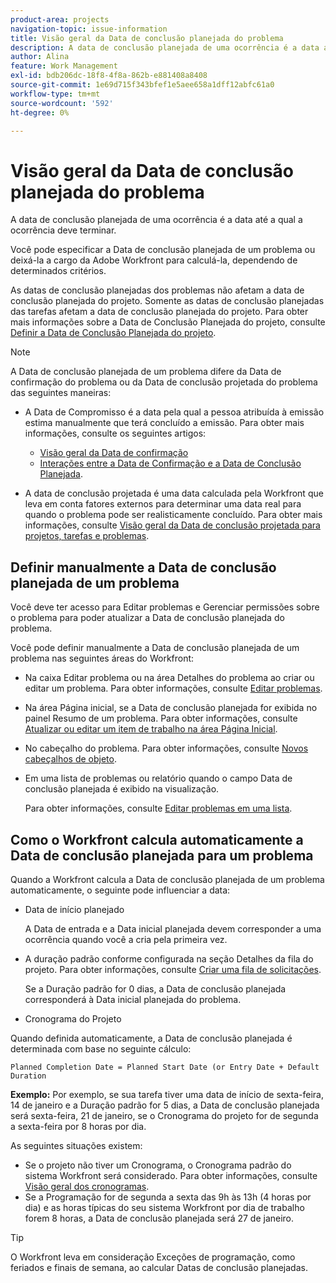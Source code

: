 ```yaml
---
product-area: projects
navigation-topic: issue-information
title: Visão geral da Data de conclusão planejada do problema
description: A data de conclusão planejada de uma ocorrência é a data até a qual a ocorrência deve terminar.
author: Alina
feature: Work Management
exl-id: bdb206dc-18f8-4f8a-862b-e881408a8408
source-git-commit: 1e69d715f343bfef1e5aee658a1dff12abfc61a0
workflow-type: tm+mt
source-wordcount: '592'
ht-degree: 0%

---
```


# Visão geral da Data de conclusão planejada do problema

A data de conclusão planejada de uma ocorrência é a data até a qual a ocorrência deve terminar.

Você pode especificar a Data de conclusão planejada de um problema ou deixá-la a cargo da Adobe Workfront para calculá-la, dependendo de determinados critérios.

As datas de conclusão planejadas dos problemas não afetam a data de conclusão planejada do projeto. Somente as datas de conclusão planejadas das tarefas afetam a data de conclusão planejada do projeto. Para obter mais informações sobre a Data de Conclusão Planejada do projeto, consulte [Definir a Data de Conclusão Planejada do projeto](../../../manage-work/projects/planning-a-project/project-planned-completion-date.md).

>[!NOTE]
>
>A Data de conclusão planejada de um problema difere da Data de confirmação do problema ou da Data de conclusão projetada do problema das seguintes maneiras:
>
>* A Data de Compromisso é a data pela qual a pessoa atribuída à emissão estima manualmente que terá concluído a emissão. Para obter mais informações, consulte os seguintes artigos:
>
>   * [Visão geral da Data de confirmação](../../../manage-work/projects/updating-work-in-a-project/overview-of-commit-dates.md)
>   * [Interações entre a Data de Confirmação e a Data de Conclusão Planejada](../../../manage-work/projects/updating-work-in-a-project/interactions-between-commit-and-planned-completion-dates.md).
>
>* A data de conclusão projetada é uma data calculada pela Workfront que leva em conta fatores externos para determinar uma data real para quando o problema pode ser realisticamente concluído. Para obter mais informações, consulte [Visão geral da Data de conclusão projetada para projetos, tarefas e problemas](../../../manage-work/projects/planning-a-project/project-projected-completion-date.md).
>

## Definir manualmente a Data de conclusão planejada de um problema

Você deve ter acesso para Editar problemas e Gerenciar permissões sobre o problema para poder atualizar a Data de conclusão planejada do problema.

Você pode definir manualmente a Data de conclusão planejada de um problema nas seguintes áreas do Workfront:

* Na caixa Editar problema ou na área Detalhes do problema ao criar ou editar um problema. Para obter informações, consulte [Editar problemas](../../../manage-work/issues/manage-issues/edit-issues.md).
* Na área Página inicial, se a Data de conclusão planejada for exibida no painel Resumo de um problema. Para obter informações, consulte [Atualizar ou editar um item de trabalho na área Página Inicial](../../../workfront-basics/using-home/using-the-home-area/update-and-edit-work-item-home.md).
* No cabeçalho do problema. Para obter informações, consulte [Novos cabeçalhos de objeto](../../../workfront-basics/the-new-workfront-experience/new-object-headers.md).
* Em uma lista de problemas ou relatório quando o campo Data de conclusão planejada é exibido na visualização.

  Para obter informações, consulte [Editar problemas em uma lista](../../../manage-work/issues/manage-issues/edit-issues-in-a-list.md).

## Como o Workfront calcula automaticamente a Data de conclusão planejada para um problema

Quando a Workfront calcula a Data de conclusão planejada de um problema automaticamente, o seguinte pode influenciar a data:

* Data de início planejado

  A Data de entrada e a Data inicial planejada devem corresponder a uma ocorrência quando você a cria pela primeira vez.

* A duração padrão conforme configurada na seção Detalhes da fila do projeto. Para obter informações, consulte [Criar uma fila de solicitações](../../../manage-work/requests/create-and-manage-request-queues/create-request-queue.md).

  Se a Duração padrão for 0 dias, a Data de conclusão planejada corresponderá à Data inicial planejada do problema.

* Cronograma do Projeto

Quando definida automaticamente, a Data de conclusão planejada é determinada com base no seguinte cálculo:

```
Planned Completion Date = Planned Start Date (or Entry Date + Default Duration
```

**Exemplo:** Por exemplo, se sua tarefa tiver uma data de início de sexta-feira, 14 de janeiro e a Duração padrão for 5 dias, a Data de conclusão planejada será sexta-feira, 21 de janeiro, se o Cronograma do projeto for de segunda a sexta-feira por 8 horas por dia.

As seguintes situações existem:

* Se o projeto não tiver um Cronograma, o Cronograma padrão do sistema Workfront será considerado. Para obter informações, consulte [Visão geral dos cronogramas](../../../administration-and-setup/set-up-workfront/configure-timesheets-schedules/schedules-overview.md).
* Se a Programação for de segunda a sexta das 9h às 13h (4 horas por dia) e as horas típicas do seu sistema Workfront por dia de trabalho forem 8 horas, a Data de conclusão planejada será 27 de janeiro.

>[!TIP]
>
>O Workfront leva em consideração Exceções de programação, como feriados e finais de semana, ao calcular Datas de conclusão planejadas.


